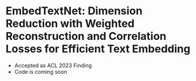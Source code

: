 # EmbedTextNet: Dimension Reduction with Weighted Reconstruction and Correlation Losses for Efficient Text Embedding
- Accepted as ACL 2023 Finding
- Code is coming soon




